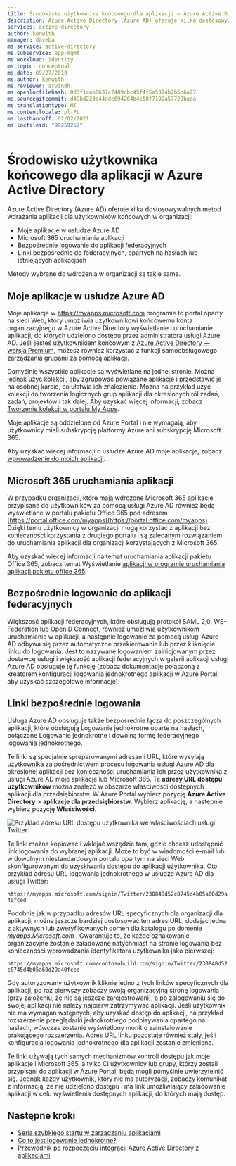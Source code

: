 ```yaml
---
title: Środowiska użytkownika końcowego dla aplikacji — Azure Active Directory
description: Azure Active Directory (Azure AD) oferuje kilka dostosowywalnych metod wdrażania aplikacji dla użytkowników końcowych w organizacji.
services: active-directory
author: kenwith
manager: daveba
ms.service: active-directory
ms.subservice: app-mgmt
ms.workload: identity
ms.topic: conceptual
ms.date: 09/27/2019
ms.author: kenwith
ms.reviewer: arvindh
ms.openlocfilehash: 0d3f1cab0637c7409cbc45f4f5a5374b2b5b6a77
ms.sourcegitcommit: d49bd223e44ade094264b4c58f7192a57729bada
ms.translationtype: MT
ms.contentlocale: pl-PL
ms.lasthandoff: 02/02/2021
ms.locfileid: "99259257"
---
```

# <a name="end-user-experiences-for-applications-in-azure-active-directory"></a>Środowisko użytkownika końcowego dla aplikacji w Azure Active Directory

Azure Active Directory (Azure AD) oferuje kilka dostosowywalnych metod wdrażania aplikacji dla użytkowników końcowych w organizacji:

* Moje aplikacje w usłudze Azure AD
* Microsoft 365 uruchamiania aplikacji
* Bezpośrednie logowanie do aplikacji federacyjnych
* Linki bezpośrednie do federacyjnych, opartych na hasłach lub istniejących aplikacjach

Metody wybrane do wdrożenia w organizacji są takie same.

## <a name="azure-ad-my-apps"></a>Moje aplikacje w usłudze Azure AD

Moje aplikacje w https://myapps.microsoft.com programie to portal oparty na sieci Web, który umożliwia użytkownikowi końcowemu konta organizacyjnego w Azure Active Directory wyświetlanie i uruchamianie aplikacji, do których udzielono dostępu przez administratora usługi Azure AD. Jeśli jesteś użytkownikiem końcowym z [Azure Active Directory — wersja Premium](https://azure.microsoft.com/pricing/details/active-directory/), możesz również korzystać z funkcji samoobsługowego zarządzania grupami za pomocą aplikacji.

Domyślnie wszystkie aplikacje są wyświetlane na jednej stronie. Można jednak użyć kolekcji, aby zgrupować powiązane aplikacje i przedstawić je na osobnej karcie, co ułatwia ich znalezienie. Można na przykład użyć kolekcji do tworzenia logicznych grup aplikacji dla określonych ról zadań, zadań, projektów i tak dalej. Aby uzyskać więcej informacji, zobacz [Tworzenie kolekcji w portalu My Apps](access-panel-collections.md). 

Moje aplikacje są oddzielone od Azure Portal i nie wymagają, aby użytkownicy mieli subskrypcję platformy Azure ani subskrypcję Microsoft 365.

Aby uzyskać więcej informacji o usłudze Azure AD moje aplikacje, zobacz [wprowadzenie do moich aplikacji](../user-help/my-apps-portal-end-user-access.md).

## <a name="microsoft-365-application-launcher"></a>Microsoft 365 uruchamiania aplikacji

W przypadku organizacji, które mają wdrożone Microsoft 365 aplikacje przypisane do użytkowników za pomocą usługi Azure AD również będą wyświetlane w portalu pakietu Office 365 pod adresem [https://portal.office.com/myapps](https://portal.office.com/myapps) . Dzięki temu użytkownicy w organizacji mogą korzystać z aplikacji bez konieczności korzystania z drugiego portalu i są zalecanym rozwiązaniem do uruchamiania aplikacji dla organizacji korzystających z Microsoft 365.

Aby uzyskać więcej informacji na temat uruchamiania aplikacji pakietu Office 365, zobacz temat Wyświetlanie [aplikacji w programie uruchamiania aplikacji pakietu office 365](/previous-versions/office/office-365-api/).

## <a name="direct-sign-on-to-federated-apps"></a>Bezpośrednie logowanie do aplikacji federacyjnych

Większość aplikacji federacyjnych, które obsługują protokół SAML 2,0, WS-Federation lub OpenID Connect, również umożliwia użytkownikom uruchamianie w aplikacji, a następnie logowanie za pomocą usługi Azure AD odbywa się przez automatyczne przekierowanie lub przez kliknięcie linku do logowania. Jest to nazywane logowaniem zainicjowanym przez dostawcę usługi i większość aplikacji federacyjnych w galerii aplikacji usługi Azure AD obsługuje tę funkcję (zobacz dokumentację połączoną z kreatorem konfiguracji logowania jednokrotnego aplikacji w Azure Portal, aby uzyskać szczegółowe informacje).

## <a name="direct-sign-on-links"></a>Linki bezpośrednie logowania

Usługa Azure AD obsługuje także bezpośrednie łącza do poszczególnych aplikacji, które obsługują Logowanie jednokrotne oparte na hasłach, połączone Logowanie jednokrotne i dowolną formę federacyjnego logowania jednokrotnego.

Te linki są specjalnie spreparowanymi adresami URL, które wysyłają użytkownika za pośrednictwem procesu logowania usługi Azure AD dla określonej aplikacji bez konieczności uruchamiania ich przez użytkownika z usługi Azure AD moje aplikacje lub Microsoft 365. Te **adresy URL dostępu użytkowników** można znaleźć w obszarze właściwości dostępnych aplikacji dla przedsiębiorstw. W Azure Portal wybierz pozycję **Azure Active Directory**  >  **aplikacje dla przedsiębiorstw**. Wybierz aplikację, a następnie wybierz pozycję **Właściwości**.

![Przykład adresu URL dostępu użytkownika we właściwościach usługi Twitter](media/end-user-experiences/direct-sign-on-link.png)

Te linki można kopiować i wklejać wszędzie tam, gdzie chcesz udostępnić link logowania do wybranej aplikacji. Może to być w wiadomości e-mail lub w dowolnym niestandardowym portalu opartym na sieci Web skonfigurowanym do uzyskiwania dostępu do aplikacji użytkownika. Oto przykład adresu URL logowania jednokrotnego w usłudze Azure AD dla usługi Twitter:

`https://myapps.microsoft.com/signin/Twitter/230848d52c8745d4b05a60d29a40fced`

Podobnie jak w przypadku adresów URL specyficznych dla organizacji dla aplikacji, można jeszcze bardziej dostosować ten adres URL, dodając jedną z aktywnych lub zweryfikowanych domen dla katalogu po domenie *myapps.Microsoft.com* . Gwarantuje to, że każde oznakowanie organizacyjne zostanie załadowane natychmiast na stronie logowania bez konieczności wprowadzania identyfikatora użytkownika jako pierwszej:

`https://myapps.microsoft.com/contosobuild.com/signin/Twitter/230848d52c8745d4b05a60d29a40fced`

Gdy autoryzowany użytkownik kliknie jedno z tych linków specyficznych dla aplikacji, po raz pierwszy zobaczy swoją organizacyjną stronę logowania (przy założeniu, że nie są jeszcze zarejestrowani), a po zalogowaniu się do swojej aplikacji nie należy najpierw zatrzymywać aplikacji. Jeśli użytkownik nie ma wymagań wstępnych, aby uzyskać dostęp do aplikacji, na przykład rozszerzenie przeglądarki jednokrotnego podpisywania opartego na hasłach, wówczas zostanie wyświetlony monit o zainstalowanie brakującego rozszerzenia. Adres URL linku pozostaje również stały, jeśli konfiguracja logowania jednokrotnego dla aplikacji zostanie zmieniona.

Te linki używają tych samych mechanizmów kontroli dostępu jak moje aplikacje i Microsoft 365, a tylko Ci użytkownicy lub grupy, którzy zostali przypisani do aplikacji w Azure Portal, będą mogli pomyślnie uwierzytelnić się. Jednak każdy użytkownik, który nie ma autoryzacji, zobaczy komunikat z informacją, że nie udzielono dostępu i ma link umożliwiający załadowanie aplikacji w celu wyświetlenia dostępnych aplikacji, do których mają dostęp.

## <a name="next-steps"></a>Następne kroki

* [Seria szybkiego startu w zarządzaniu aplikacjami](view-applications-portal.md)
* [Co to jest logowanie jednokrotne?](what-is-single-sign-on.md)
* [Przewodnik po rozpoczęciu integracji Azure Active Directory z aplikacjami](plan-an-application-integration.md)
